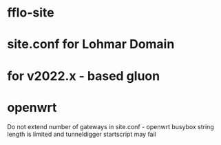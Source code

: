 # fflo-site
# site.conf for Lohmar Domain
# for v2022.x - based gluon
# openwrt

Do not extend number of gateways in site.conf  - openwrt busybox string length is limited and tunneldigger startscript may fail
